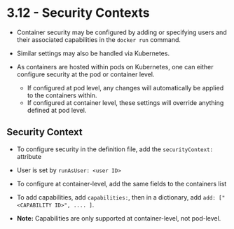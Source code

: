 # 3.12 - Security Contexts

- Container security may be configured by adding or specifying users and their associated capabilities in the `docker run` command.
- Similar settings may also be handled via Kubernetes.

- As containers are hosted within pods on Kubernetes, one can either configure security at the pod or container level.
  - If configured at pod level, any changes will automatically be applied to the containers within.
  - If configured at container level, these settings will override anything defined at pod level.

## Security Context

- To configure security in the definition file, add the `securityContext:` attribute
- User is set by `runAsUser: <user ID>`
- To configure at container-level, add the same fields to the containers list
- To add capabilities, add `capabilities:`, then in a dictionary, add `add: ["<CAPABILITY ID>", .... ]`.

- **Note:** Capabilities are only supported at container-level, not pod-level.